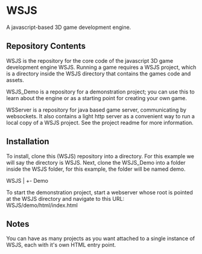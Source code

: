 # WSJS

A javascript-based 3D game development engine.

## Repository Contents

WSJS is the repository for the core code of the javascript 3D game development engine WSJS.  Running
a game requires a WSJS project, which is a directory inside the WSJS directory that contains the
games code and assets.

WSJS_Demo is a repository for a demonstration project; you can use this to learn about the engine or
as a starting point for creating your own game.

WSServer is a repository for java based game server, communicating by websockets.  It also contains a
light http server as a convenient way to run a local copy of a WSJS project.  See the project readme for
more information.

## Installation

To install, clone this (WSJS) repository into a directory.  For this example we will say the directory is WSJS.
Next, clone the WSJS_Demo into a folder inside the WSJS folder, for this example, the folder will be named demo.

WSJS
  |
  +- Demo

To start the demonstration project, start a webserver whose root is pointed at the WSJS directory
and navigate to this URL: WSJS/demo/html/index.html

## Notes

You can have as many projects as you want attached to a single instance of WSJS, each with it's own HTML
entry point.
